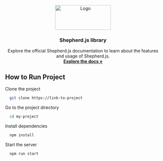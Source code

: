 <div align="center">
  <a href="https://github.com/shepherd-pro/shepherd">
    <img src="https://blog.shepherdpro.com/_astro/shepherd-header.tWwaFx5t.svg" alt="Logo" width="180" height="80">
  </a>

  <h3 align="center">Shepherd.js library</h3>

  <p align="center">
    Explore the official Shepherd.js documentation to learn about the features and usage of Shepherd.js.
    <br />
    <a href="https://github.com/shepherd-pro/shepherd"><strong>Explore the docs »</strong></a>
    <br />
  </p>
</div>

## How to Run Project

Clone the project

```bash
  git clone https://link-to-project
```

Go to the project directory

```bash
  cd my-project
```

Install dependencies

```bash
  npm install
```

Start the server

```bash
  npm run start
```
